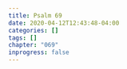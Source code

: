 ```yaml
---
title: Psalm 69
date: 2020-04-12T12:43:48-04:00
categories: []
tags: []
chapter: "069"
inprogress: false
---
```


